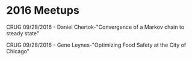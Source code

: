 # 2016 Meetups

CRUG 09/28/2016 -  Daniel Chertok-"Convergence of a Markov chain to steady state"

CRUG 09/28/2016 - Gene Leynes-"Optimizing Food Safety at the City of Chicago"
